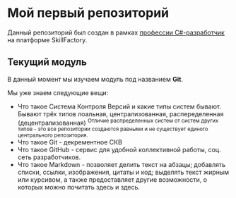 # Мой первый репозиторий

Данный репозиторий был создан в рамках [профессии C#-разработчик](https://skillfactory.ru/csharp) на платформе SkillFactory.

## Текущий модуль
В данный момент мы изучаем модуль под названием **Git**.

Мы уже знаем следующие вещи:
* Что такое Система Контроля Версий и какие типы систем бывают. Бывают трёх типов лоальная, централизованная, распеределенная (децентрализованная)
<sup> Отличие распределенных систем от систем других типов - это все репозитории создаются равными и не существует единого центрального репозитория.</sup>
* Что такое Git - декрементное СКВ
* Что такое GitHub - сервис для удобной коллективной работы, соц. сеть разработчиков.
* Что такое Markdown - позволяет делить текст на абзацы; добавлять списки, ссылки, изображения, цитаты и код; выделять текст жирным или курсивом, а также предоставляет другие возможности, о которых можно почитать здесь и здесь.
